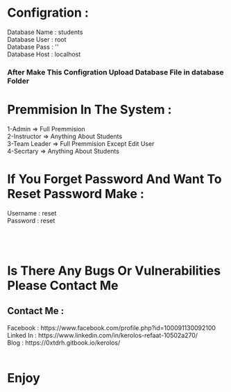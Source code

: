<h1>Configration :</h1>
        Database Name : students         <br>
        Database User : root             <br>
        Database Pass : ''               <br>
        Database Host : localhost        <br>
 
<h3>After Make This Configration Upload Database File in database Folder</h3>

<h1>Premmision In The System :</h1>
    1-Admin => Full Premmision  
    <br>
    2-Instructor => Anything About Students
    <br>
    3-Team Leader => Full Premmision Except Edit User
    <br>
    4-Secrtary => Anything About Students
    <br>

<h1>If You Forget Password And Want To Reset Password Make :</h1>
        Username : reset
        <br>
        Password : reset
        <br><br><br><br>



<h1> Is There Any Bugs Or Vulnerabilities Please Contact Me</h>
<br>
<h2>Contact Me :</h2>
        Facebook : https://www.facebook.com/profile.php?id=100091130092100
        <br>
        Linked In : https://www.linkedin.com/in/kerolos-refaat-10502a270/
        <br>
        Blog : https://0xtdrh.gitbook.io/kerolos/
        <br>
<br>
<h1>Enjoy</h1>
